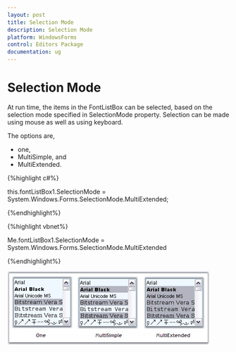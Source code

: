 ```yaml
---
layout: post
title: Selection Mode
description: Selection Mode
platform: WindowsForms
control: Editors Package
documentation: ug
---
```



# Selection Mode

At run time, the items in the FontListBox can be selected, based on the selection mode specified in SelectionMode property. Selection can be made using mouse as well as using keyboard. 

The options are,

* one, 
* MultiSimple, and 
* MultiExtended.


{%highlight c#%}



this.fontListBox1.SelectionMode = System.Windows.Forms.SelectionMode.MultiExtended;

{%endhighlight%}


{%highlight vbnet%}



Me.fontListBox1.SelectionMode = System.Windows.Forms.SelectionMode.MultiExtended

{%endhighlight%}

 ![](Overview_images/Overview_img579.jpeg) 